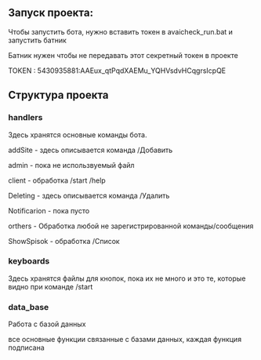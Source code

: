 ## Запуск проекта:
Чтобы запустить бота, нужно вставить токен в avaicheck_run.bat и запустить батник

Батник нужен чтобы не передавать этот секретный токен в проекте

TOKEN : 5430935881:AAEux_qtPqdXAEMu_YQHVsdvHCqgrsIcpQE

## Структура проекта
### handlers
Здесь хранятся основные команды бота.

addSite - здесь описывается команда /Добавить

admin - пока не использвуемый файл

client - обработка /start /help

Deleting - здесь описывается команда /Удалить

Notificarion - пока пусто

orthers - Обработка любой не зарегистрированной команды/сообщения

ShowSpisok - обработка /Список

### keyboards

Здесь хранятся файлы для кнопок, пока их не много и это те, которые видно при команде /start

### data_base 

Работа с базой данных

все основные функции связанные с базами данных, каждая функция подписана